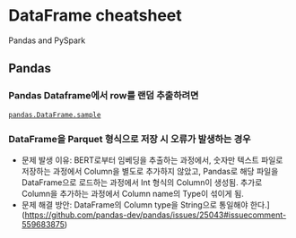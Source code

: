 # DataFrame cheatsheet

Pandas and PySpark

## Pandas

### Pandas Dataframe에서 row를 랜덤 추출하려면
[`pandas.DataFrame.sample`](https://www.geeksforgeeks.org/how-to-randomly-select-rows-from-pandas-dataframe/)

### DataFrame을 Parquet 형식으로 저장 시 오류가 발생하는 경우
- 문제 발생 이유: BERT로부터 임베딩을 추출하는 과정에서, 숫자만 텍스트 파일로 저장하는 과정에서 Column을 별도로 추가하지 않았고, Pandas로 해당 파일을 DataFrame으로 로드하는 과정에서 Int 형식의 Column이 생성됨. 추가로 Column을 추가하는 과정에서 Column name의 Type이 섞이게 됨.
- 문제 해결 방안: DataFrame의 Column type을 String으로 통일해야 한다.](https://github.com/pandas-dev/pandas/issues/25043#issuecomment-559683875)